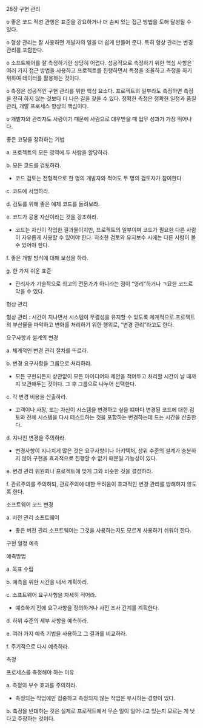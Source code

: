 28장 구현 관리

o 좋은 코드 작성 관행은 표준을 강요하거나 더 솜씨 있는 접근 방법을 토해 달성될 수 있다.

o 형상 관리는 잘 사용하면 개발자의 일을 더 쉽게 만들어 준다. 특히 형상 관리는 변경 관리를 포함한다.

o 소프트웨어를 잘 측정하기란 상당히 어렵다. 성공적으로 측정하기 위한 핵심 사항은 여러 가지 접근 방법을 사용하고 프로젝트를 진행하면서 특정을 조율하고 측정을 하기 위하여 데이터를 활용하는 것이다.

o 측정은 성공적인 구현 관리를 위한 핵심 요소다. 프로젝트의 일부라도 측정하면 측정을 전혀 하지 않는 것보다 더 나은 길을 찾을 수 있다. 정확한 측정은 정확한 일정과 품질 관리, 개발 프로세스 향상의 핵심이다.

o 개발자와 관리자도 사람이기 때문에 사람으로 대우받을 때 업무 성과가 가장 뛰어나다.

 

좋은 코딩을 장려하는 기법

a. 프로젝트의 모든 영역에 두 사람을 할당하라.

b. 모든 코드를 검토하라.

- 코드 검토는 전형적으로 한 명의 개발자와 적어도 두 명의 검토자가 참여한다

c. 코드에 서명하라.

d. 검토를 위해 좋은 예제 코드를 돌려보라.

e. 코드가 공용 자산이라는 것을 강조하라.

- 코드는 자신이 작업한 결과물이지만, 프로젝트의 일부이며 코드가 필요한 다른 사람이 자유롭게 사용할 수 있어야 한다. 최소한 검토와 유지보수 시에는 다른 사람이 볼 수 있어야 한다.

f. 좋은 개발 방식에 대해 보상을 하라.

g. 한 가지 쉬운 표준

- 관리자가 기술적으로 최고의 전문가가 아니라는 점이 “영리”하거나 ㄱ묘한 코드르 막을 수 있다.

 

형상 관리

형상 관리 : 시간이 지나면서 시스템이 무결성을 유지할 수 있도록 체계적으로 프로젝트의 부산물을 파악하고 변화를 처리하기 위한 행위로, “변경 관리”라고도 한다.

 

요구사항과 설계의 변경

a. 체계적인 변경 관리 절차를 ᄄᆞ르라.

b. 변경 요구사항을 그룹으로 처리하라.

- 모든 구현되든지 상관없이 모든 아이디어와 제안을 적어두고 처리할 시간이 날 때까지 보관해두는 것이다. 그 후 그룹으로 나누어 선택한다.

c. 각 변경 비용을 산출하라.

- 고객이나 사장, 또는 자신이 시스템을 변경하고 싶을 떄마다 변경된 코드에 대한 검토와 전체 시스템을 다시 테스트하는 것을 포함하는 변경하는데 드는 시간을 산출한다.

d. 지나친 변경을 주의하라.

- 변경사항이 지나치게 많은 것은 요구사항이나 아키텍처, 상위 수준의 설계가 충분하지 않아 구현을 효과적으로 진행할 수 없기 때문일 가능성이 있다.

e. 변경 관리 위원회나 프로젝트에 맞게 그와 비슷한 것을 결성하라.

f. 관료주의를 주의하되, 관료주의에 대한 두려움이 효과적인 변경 관리를 방해하지 않도록 한다.

 

소프트웨어 코드 변경

a. 버전 관리 소프트웨어

- 좋은 버전 관리 소프트웨어는 그것을 사용하는지도 모르게 사용하기 쉬워야 한다.

 

구현 일정 예측

예측방법

a. 목표 수립

b. 예측을 위한 시간을 내서 계획하라.

c. 소프트웨어 요구사항을 자세히 적어라.

- 예측하기 전에 요구사항을 정의하거나 사전 조사 간계를 계획한다.

d. 하위 수준의 세부 사항을 예측하라.

e. 여러 가지 예측 기법을 사용하고 그 결과를 비교하라.

f. 주기적으로 다시 예측하라.

 

측정

프로세스를 측정해야 하는 이유

a. 측정의 부수 효과를 주의하라.

- 측정되는 작업에만 집중하고 측정되지 않는 작업은 무시하는 경향이 있다.

b. 측정을 반대하는 것은 실제로 프로젝트에서 무슨 일이 일어나고 있는지 모르는 게 낫다고 주장하는 것이다.